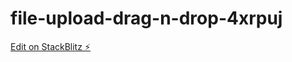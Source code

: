 # file-upload-drag-n-drop-4xrpuj

[Edit on StackBlitz ⚡️](https://stackblitz.com/edit/file-upload-drag-n-drop-wt9u96)